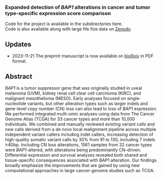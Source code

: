 ### Expanded detection of *BAP1* alterations in cancer and tumor type-specific expression score comparison 

Code for the project is available in the subdirectories here. \
Code is also available along with large file fize data on [Zenodo](https://zenodo.org/records/10180501).

## Updates
* 2023-11-21 The preprint manuscript is now available on [bioRxiv](https://www.biorxiv.org/content/10.1101/2023.11.21.568094v1) in PDF format.

## Abstract
*BAP1* is a tumor suppressor gene that was originally studied in uveal melanoma (UVM), kidney renal cell clear cell carcinoma (KIRC), and malignant mesothelioma (MESO). Early analyses focused on single-nucleotide variants, but other alteration types such as larger indels and gene-level copy number (CN) loss can also lead to loss of *BAP1* expression. We performed integrated multi-omic analyses using data from The Cancer Genome Atlas (TCGA) for 33 cancer types and more than 10,000 individuals. We combined and manually reviewed existing variant calls and new calls derived from a de novo local realignment pipeline across multiple independent variant callers including indel callers, increasing detection of high-quality somatic variant calls by 30% from 91 to 130, including 7 indels ≥40bp. Including CN loss alterations, 1561 samples from 32 cancer types were *BAP1*-altered, with alterations being predominantly CN-driven. Differential expression and survival analyses revealed both shared and tissue-specific consequences associated with BAP1 alteration. Our findings broadly emphasize the improvements that are gained by using new computational approaches in large cancer-genome studies such as TCGA.

